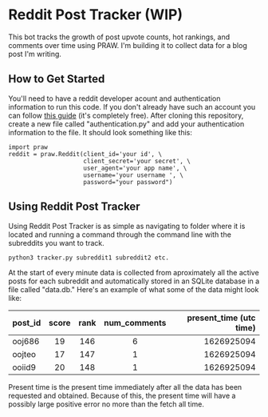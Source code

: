 # Reddit Post Tracker (WIP)
This bot tracks the growth of post upvote counts, hot rankings, and comments over time using PRAW. I'm building it to collect data for a blog post I'm writing.

## How to Get Started

You'll need to have a reddit developer acount and authentication information to run this code. If you don't already have such an account you can follow [this guide](https://towardsdatascience.com/how-to-use-the-reddit-api-in-python-5e05ddfd1e5c)  (it's completely free). After cloning this repository, create a new file called "authentication.py" and add your authentication information to the file. It should look something like this:

```
import praw
reddit = praw.Reddit(client_id='your id', \
                     client_secret='your secret', \
                     user_agent='your app name', \
                     username='your username ', \
                     password="your password")
```

## Using Reddit Post Tracker

Using Reddit Post Tracker is as simple as navigating to folder where it is located and running a command through the command line with the subreddits you want to track.
    
    python3 tracker.py subreddit1 subreddit2 etc.
    
At the start of every minute data is collected from aproximately all the active posts for each subreddit and automatically stored in an SQLite database in a file called "data.db." Here's an example of what some of the data might look like:

| post_id        | score           | rank  | num_comments  | present_time (utc time) |
| ------------- |:-------------:|:-------------:|:-------------:| -----:| 
| ooj686         | 19              | 146 |6       | 1626925094
| oojteo         | 17              |   147 |1     | 1626925094
| ooiid9         | 20              |    148 |1    | 1626925094

Present time is the present time immediately after all the data has been requested and obtained. Because of this, the present time will have a possibly large positive error no more than the fetch all time. 
